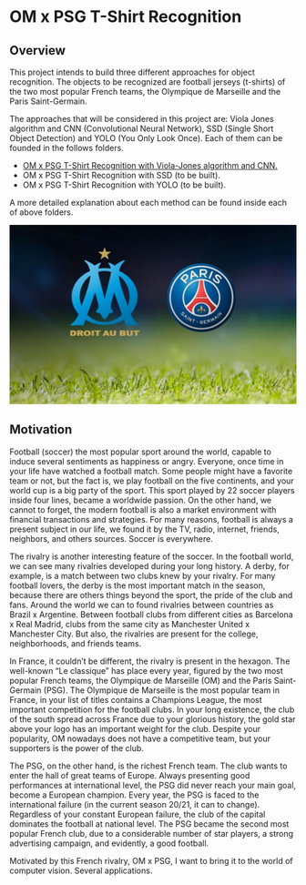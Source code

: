 # OM x PSG T-Shirt Recognition

## Overview

This project intends to build three different approaches for object recognition. The objects to be recognized are football jerseys (t-shirts) of the two most popular French teams, the Olympique de Marseille and the Paris Saint-Germain.

The approaches that will be considered in this project are: Viola Jones algorithm and CNN (Convolutional Neural Network), SSD (Single Short Object Detection) and YOLO (You Only Look Once). Each of them can be founded in the follows folders.

- [OM x PSG T-Shirt Recognition with Viola-Jones algorithm and CNN.](https://github.com/IgorMeloS/OMxPSG-T-Shirt-Recognition/tree/main/OMxPSG_T-Shirt_Recognition_with_ViolaJones_and_CNN.)
- OM x PSG T-Shirt Recognition with SSD (to be built).
- OM x PSG T-Shirt Recognition with YOLO (to be built).

A more detailed explanation about each method can be found inside each of above folders.

![OM x PSG T-Shirt Recognition!](Image/om-psg-classico.jpg "OM x PSG")

## Motivation

Football (soccer) the most popular sport around the world, capable to induce several sentiments as happiness or angry. Everyone, once time in your life have watched a football match. Some people might have a favorite team or not, but the fact is, we play football on the five continents, and your world cup is a big party of the sport. This sport played by 22 soccer players inside four lines, became a worldwide passion. On the other hand, we cannot to forget, the modern football is also a market environment with financial transactions and strategies. For many reasons, football is always a present subject in our life, we found it by the TV, radio, internet, friends, neighbors, and others sources. Soccer is everywhere.

The rivalry is another interesting feature of the soccer. In the football world, we can see many rivalries developed during your long history. A derby, for example, is a match between two clubs knew by your rivalry. For many football lovers, the derby is the most important match in the season, because there are others things beyond the sport, the pride of the club and fans. Around the world we can to found rivalries between countries as Brazil x Argentine. Between football clubs from different cities as Barcelona x Real Madrid, clubs from the same city as Manchester United x Manchester City. But also, the rivalries are present for the college, neighborhoods, and friends teams.

In France, it couldn’t be different, the rivalry is present in the hexagon. The well-known “Le classique” has place every year, figured by the two most popular French teams, the Olympique de Marseille (OM) and the Paris Saint-Germain (PSG). The Olympique de Marseille is the most popular team in France, in your list of titles contains a Champions League, the most important competition for the football clubs. In your long existence, the club of the south spread across France due to your glorious history, the gold star above your logo has an important weight for the club. Despite your popularity, OM nowadays does not have a competitive team, but your supporters is the power of the club.


The PSG, on the other hand, is the richest French team. The club wants to enter the hall of great teams of Europe. Always presenting good performances at international level, the PSG did never reach your main goal, become a European champion. Every year, the PSG is faced to the international failure (in the current season 20/21, it can to change). Regardless of your constant European failure, the club of the capital dominates the football at national level. The PSG became the second most popular French club, due to a considerable number of star players, a strong advertising campaign, and evidently, a good football.

Motivated by this French rivalry, OM x PSG, I want to bring it to the world of computer vision. Several applications.
